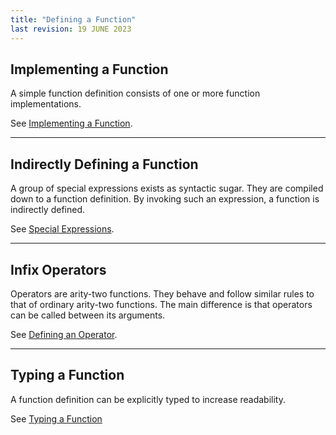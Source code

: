 ```yaml
---
title: "Defining a Function"
last revision: 19 JUNE 2023
---
```


## Implementing a Function

A simple function definition consists of one or more function implementations.

See [Implementing a Function](function/Implementing%20a%20Function.md).

---

## Indirectly Defining a Function

A group of special expressions exists as syntactic sugar.
They are compiled down to a function definition.
By invoking such an expression, a function is indirectly defined.

See [Special Expressions](Expressions/Special%20Expressions.md).

---

## Infix Operators

Operators are arity-two functions.
They behave and follow similar rules to that of ordinary arity-two functions.
The main difference is that operators can be called between its arguments.

See [Defining an Operator](operator/Defining%20an%20Operator.md).

---

## Typing a Function

A function definition can be explicitly typed to increase readability.

See [Typing a Function](function/Typing%20a%20Function.md)
